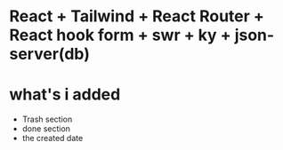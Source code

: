 # React + Tailwind + React Router + React hook form + swr + ky + json-server(db)

# what's i added
  - Trash section
  - done section
  - the created date